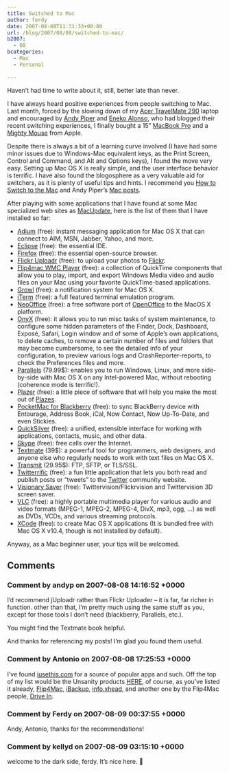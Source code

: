```yaml
---
title: Switched to Mac
author: ferdy
date: 2007-08-08T11:31:33+00:00
url: /blog/2007/08/08/switched-to-mac/
b2007:
  - 08
bcategories:
  - Mac
  - Personal

---
```

Haven&#8217;t had time to write about it, still, better late than never.

I have always heard positive experiences from people switching to Mac. Last month, forced by the slowing down of my [Acer TravelMate 290][1] laptop and encouraged by [Andy Piper][2] and [Eneko Alonso][3], who had blogged their recent switching experiences, I finally bought a 15” [MacBook Pro][4] and a [Mighty Mouse][5] from Apple.

Despite there is always a bit of a learning curve involved (I have had some minor issues due to Windows-Mac equivalent keys, as the Print Screen, Control and Command, and Alt and Options keys), I found the move very easy. Setting up Mac OS X is really simple, and the user interface behavior is terrific. I have also found the blogosphere as a very valuable aid for switchers, as it is plenty of useful tips and hints. I recommend you [How to Switch to the Mac][6] and Andy Piper&#8217;s [Mac posts][7].

After playing with some applications that I have found at some Mac specialized web sites as [MacUpdate][8], here is the list of them that I have installed so far:

  * [Adium][9] (free): instant messaging application for Mac OS X that can connect to AIM, MSN, Jabber, Yahoo, and more.
  * [Eclipse][10] (free): the essential IDE.
  * [Firefox][11] (free): the essential open-source browser.
  * [Flickr Uploadr][12] (free): to upload your photos to [Flickr][13].
  * [Flip4mac WMC Player][14] (free): a collection of QuickTime components that allow you to play, import, and export Windows Media video and audio files on your Mac using your favorite QuickTime-based applications.
  * [Growl][15] (free): a notification system for Mac OS X.
  * [iTerm][16] (free): a full featured terminal emulation program.
  * [NeoOffice][17] (free): a free software port of [OpenOffice][18] to the MacOS X platform.
  * [OnyX][19] (free): it allows you to run misc tasks of system maintenance, to configure some hidden parameters of the Finder, Dock, Dashboard, Exposé, Safari, Login window and of some of Apple&#8217;s own applications, to delete caches, to remove a certain number of files and folders that may become cumbersome, to see the detailed info of your configuration, to preview various logs and CrashReporter-reports, to check the Preferences files and more.
  * [Parallels][20] (79.99$): enables you to run Windows, Linux, and more side-by-side with Mac OS X on any Intel-powered Mac, without rebooting (coherence mode is terrific!).
  * [Plazer][21] (free): a little piece of software that will help you make the most out of [Plazes][22].
  * [PocketMac for Blackberry][23] (free): to sync BlackBerry device with Entourage, Address Book, iCal, Now Contact, Now Up-To-Date, and even Stickies.
  * [QuickSilver][24] (free): a unified, extensible interface for working with applications, contacts, music, and other data.
  * [Skype][25] (free): free calls over the Internet.
  * [Textmate][26] (39$): a powerful tool for programmers, web designers, and anyone else who regularly needs to work with text files on Mac OS X.
  * [Transmit][27] (29.95$): FTP, SFTP, or TLS/SSL.
  * [Twitterrific][28] (free): a fun little application that lets you both read and publish posts or &#8220;tweets&#8221; to the [Twitter][29] community website.
  * [Visionary Saver][30] (free): Twittervision/Flickrvision and Twittervision 3D screen saver.
  * [VLC][31] (free): a highly portable multimedia player for various audio and video formats (MPEG-1, MPEG-2, MPEG-4, DivX, mp3, ogg, &#8230;) as well as DVDs, VCDs, and various streaming protocols.
  * [XCode][32] (free): to create Mac OS X applications (It is bundled free with Mac OS X v10.4, though is not installed by default).

Anyway, as a Mac beginner user, your tips will be welcomed.

 [1]: http://global.acer.com/products/notebook/tm290.htm
 [2]: http://andypiper.wordpress.com/2007/02/11/switcher/
 [3]: http://enekoalonso.com/main/2007/06/15/switched
 [4]: http://www.apple.com/macbookpro/
 [5]: http://www.apple.com/mightymouse/
 [6]: http://the.taoofmac.com/space/HOWTO/Switch%20To%20The%20Mac
 [7]: http://andypiper.wordpress.com/tag/mac/
 [8]: http://www.macupdate.com/
 [9]: http://www.adiumx.com/
 [10]: http://www.eclipse.org/
 [11]: http://www.mozilla.com/firefox/
 [12]: http://flickr.com/tools/
 [13]: http://flickr.com/
 [14]: http://www.flip4mac.com/
 [15]: http://growl.info/
 [16]: http://iterm.sourceforge.net/
 [17]: http://www.neooffice.org/
 [18]: http://www.openoffice.org/
 [19]: http://www.titanium.free.fr/pgs2/english/onyx_tiger.html
 [20]: http://www.parallels.com/
 [21]: http://plazes.com/tools/plazer
 [22]: http://plazes.com/
 [23]: http://www.pocketmac.net/products/pmblackberry/index.html
 [24]: http://quicksilver.blacktree.com/
 [25]: http://www.skype.com/
 [26]: http://macromates.com/
 [27]: http://www.panic.com/transmit/
 [28]: http://iconfactory.com/software/twitterrific
 [29]: http://twitter.com/
 [30]: http://codeintensity.blogspot.com/2007/05/new-version-of-twittervision-screen.html
 [31]: http://www.videolan.org/vlc/
 [32]: http://www.apple.com/macosx/features/xcode/

## Comments

### Comment by andyp on 2007-08-08 14:16:52 +0000
I&#8217;d recommend jUploadr rather than Flickr Uploader &#8211; it is far, far richer in function. other than that, I&#8217;m pretty much using the same stuff as you, except for those tools I don&#8217;t need (blackberry, Parallels, etc.).

You might find the Textmate book helpful.

And thanks for referencing my posts! I&#8217;m glad you found them useful.

### Comment by Antonio on 2007-08-08 17:25:53 +0000
I&#8217;ve found <a href="http://osx.iusethis.com/" rel="nofollow">iusethis.com</a> for a source of popular apps and such. Off the top of my list would be the Unsanity products <a href="http://www.unsanity.com/products" rel="nofollow">HERE</a>, of course, as you&#8217;ve listed it already, <a href="http://www.flip4mac.com/wmv_download.htm" rel="nofollow">Flip4Mac</a>, <a href="http://www.grapefruit.ch/iBackup/" rel="nofollow">iBackup</a>, <a href="http://www.xheadsoftware.com/info_xhead.asp" rel="nofollow">info.xhead</a>, and another one by the Flip4Mac people, <a href="http://www.flip4mac.com/drivein.htm" rel="nofollow">Drive In</a>.

### Comment by Ferdy on 2007-08-09 00:37:55 +0000
Andy, Antonio, thanks for the recommendations!

### Comment by kellyd on 2007-08-09 03:15:10 +0000
welcome to the dark side, ferdy. It&#8217;s nice here. 🙂